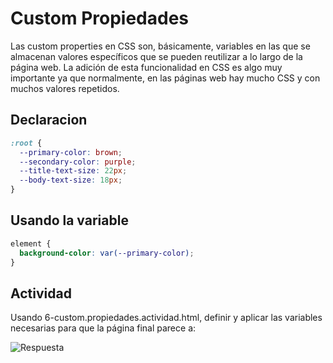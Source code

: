 # Custom Propiedades
Las custom properties en CSS son, básicamente, variables en las que se almacenan valores específicos que se pueden reutilizar a lo largo de la página web. La adición de esta funcionalidad en CSS es algo muy importante ya que normalmente, en las páginas web hay mucho CSS y con muchos valores repetidos.

## **Declaracion**
```css
:root {
  --primary-color: brown;
  --secondary-color: purple;
  --title-text-size: 22px;
  --body-text-size: 18px;
}
```

## **Usando la variable**

```css
element {
  background-color: var(--primary-color);
}
```

## Actividad
Usando 6-custom.propiedades.actividad.html, definir y aplicar las variables necesarias para que la página final parece a:

![Respuesta](../../x-assets/UF1841/custom.propiedades.actividad.png)